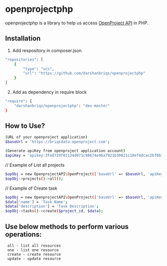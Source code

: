 # openprojectphp
openprojectphp is a library to help us access <a href="http://docs.openproject.org/apiv3-doc/" target="_blank">OpenProject API</a> in PHP.

## Installation
1. Add respository in composer.json
```sh
"repositories": [
    {
        "type": "vcs",
        "url": "https://github.com/darshanbriqs/openprojectphp"
    }
]
```

2. Add as dependency in require block
```sh
"require": {
    "darshanbriqs/openprojectphp": "dev-master"
}
```

## How to Use?
```sh
(URL of your openproject application)
$baseUrl = 'https://briqsdata.openproject.com';
```

```sh
(Generate apiKey from openproject application account)
$apiKey = 'apikey:3fed729f01124d971c98674e96a7921b30821c10ef4dcac2bf0b18b4d3d315d0';
```

// Example of List all projects
```sh
$opObj = new OpenprojectAPI\OpenProject(['baseUrl' => $baseUrl, 'apiKey' => $apiKey]);
$opObj->projects()->all();
```
// Example of Create task
```sh
$opObj = new OpenprojectAPI\OpenProject(['baseUrl' => $baseUrl, 'apiKey' => $apiKey]);
$data['name'] = 'Task Name';
$data['description'] = 'Task Description';
$opObj->tasks()->create($project_id, $data);
```
## Use below methods to perform various operations:
```
 all - list all resources
 one - list one resource
 create - create resource
 update - update resource
```
